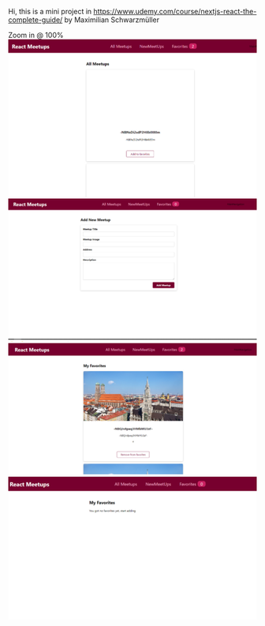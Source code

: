 Hi, this is a mini project in https://www.udemy.com/course/nextjs-react-the-complete-guide/ by Maximilian Schwarzmüller

Zoom in @ 100%
![github image](https://github.com/laushiju/react_trips/blob/master/public/screenshots/view1.PNG)
![github image](https://github.com/laushiju/react_trips/blob/master/public/screenshots/view2.PNG)
![github image](https://github.com/laushiju/react_trips/blob/master/public/screenshots/view3.PNG)
![github image](https://github.com/laushiju/react_trips/blob/master/public/screenshots/view4.PNG)
